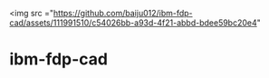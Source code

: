 <img src ="https://github.com/baiju012/ibm-fdp-cad/assets/111991510/c54026bb-a93d-4f21-abbd-bdee59bc20e4"





# ibm-fdp-cad
